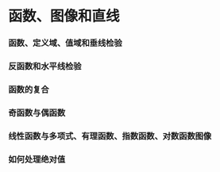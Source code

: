 # 函数、图像和直线

### 函数、定义域、值域和垂线检验 <a href="#han-shu-ding-yi-yu-zhi-yu-he-chui-xian-jian-yan" id="han-shu-ding-yi-yu-zhi-yu-he-chui-xian-jian-yan"></a>

### 反函数和水平线检验 <a href="#fan-han-shu-he-shui-ping-xian-jian-yan" id="fan-han-shu-he-shui-ping-xian-jian-yan"></a>

### 函数的复合 <a href="#han-shu-de-fu-he" id="han-shu-de-fu-he"></a>

### 奇函数与偶函数 <a href="#qi-han-shu-yu-ou-han-shu" id="qi-han-shu-yu-ou-han-shu"></a>

### 线性函数与多项式、有理函数、指数函数、对数函数图像 <a href="#xian-xing-han-shu-yu-duo-xiang-shi-you-li-han-shu-zhi-shu-han-shu-dui-shu-han-shu-tu-xiang" id="xian-xing-han-shu-yu-duo-xiang-shi-you-li-han-shu-zhi-shu-han-shu-dui-shu-han-shu-tu-xiang"></a>

### 如何处理绝对值 <a href="#undefined" id="undefined"></a>
